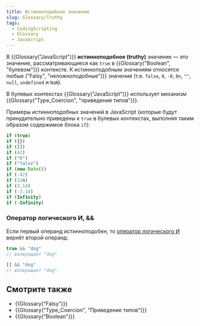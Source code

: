 ```yaml
---
title: Истинноподобное значение
slug: Glossary/Truthy
tags:
  - CodingScripting
  - Glossary
  - JavaScript
---
```

В {{Glossary("JavaScript")}} **истинноподобное (truthy)** значение — это значение, рассматривающиеся как `true` в {{Glossary("Boolean", "булевом")}} контексте. К истинноподобным значениям относятся любые ("Falsy", "неложноподобные")}} значения (т.е. `false`, `0`, `-0`, `0n`, `""`, `null`, `undefined` и `NaN`).

В булевых контекстах {{Glossary("JavaScript")}} использует механизм {{Glossary("Type_Coercion", "приведения типов")}}.

Примеры _истинноподобных_ значений в JavaScript (которые будут принудительно приведены к `true` в булевых контекстах, выполняя таким образом содержимое блока `if`):

```js
if (true)
if ({})
if ([])
if (42)
if ("0")
if ("false")
if (new Date())
if (-42)
if (12n)
if (3.14)
if (-3.14)
if (Infinity)
if (-Infinity)
```

### Оператор логического И, &&

Если первый операнд истинноподобен, то [оператор логического И](/en-US/docs/Web/JavaScript/Reference/Operators/Logical_AND) вернёт второй операнд:

```js
true && "dog"
// возвращает "dog"

[] && "dog"
// возвращает "dog"
```

## Смотрите также

- {{Glossary("Falsy")}}
- {{Glossary("Type_Coercion", "Приведение типов")}}
- {{Glossary("Boolean")}}
